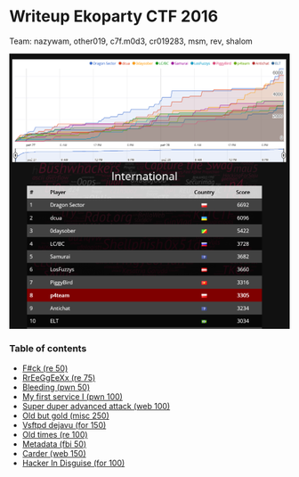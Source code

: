 # Writeup Ekoparty CTF 2016

Team: nazywam, other019, c7f.m0d3, cr019283, msm, rev, shalom

![](./score.png)


### Table of contents

* [F#ck (re 50)](re_50)
* [RrEeGgEeXx (re 75)](re_75)
* [Bleeding (pwn 50)](pwn_50)
* [My first service I (pwn 100)](pwn_100)
* [Super duper advanced attack (web 100)](web_100)
* [Old but gold (misc 250)](misc_250)
* [Vsftpd dejavu (for 150)](for_150)
* [Old times (re 100)](re_100)
* [Metadata (fbi 50)](fbi_50)
* [Carder (web 150)](web_150)
* [Hacker In Disguise (for 100)](for_100)
 	
